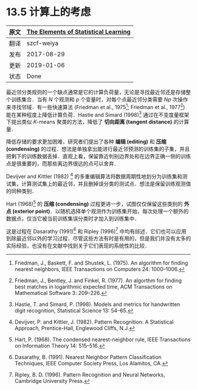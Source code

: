 # 13.5 计算上的考虑

| 原文   | [The Elements of Statistical Learning](https://web.stanford.edu/~hastie/ElemStatLearn/printings/ESLII_print12.pdf) |
| ---- | ---------------------------------------- |
| 翻译   | szcf-weiya                               |
| 发布 | 2017-08-29 |
| 更新 | 2019-01-06|
|状态| Done|

最近邻分类规则的一个缺点通常是它的计算负荷量，无论是寻找最近邻还是存储整个训练集合．当有 $N$ 个观测和 $p$ 个变量时，对每个点最近邻分类需要 $Np$ 次操作来寻找邻域．有一些快速算法 (Friedman et al., 1975[^1]; Friedman et al., 1977[^2]) 能在某种程度上降低计算负荷．Hastie and Simard (1998)[^3] 通过在不变度量框架下提出类似 $K$-means 聚类的方法，降低了 **切向距离 (tangent distance)** 的计算量．

降低存储的要求更加困难，研究者们提出了各种 **编辑 (editing)** 和 **压缩 (condensing)** 的过程．想法是单独拿出能进行最近邻预测的训练集的子集，并且把剩下的训练数据丢掉．直观上看，保留靠近判别边界处和在边界正确一侧的训练点是很重要的，而那些离边界很远的点可以舍弃．

Devijver and Kittler (1982) [^4] 的多重编辑算法将数据周期性地划分为训练集和测试集，计算测试集上的最近邻，并且删掉误分类的测试点．想法是保留训练观测值的同种类别．

Hart (1968)[^5] 的 **压缩 (condensing)** 过程更进一步，试图仅仅保留这些类别的 **外点 (exterior point)**．以随机选择单个观测作为训练集开始，每次处理一个额外的数据点，仅当它被当前训练集误分类时才加入到训练集中．

这是过程在 Dasarathy (1991)[^6] 和 Ripley (1996)[^7] 中均有综述．它们也可以应用到除最近邻以外的学习过程．尽管这些方法有时是有用的，但是我们并没有太多的实际经验，也没有在文献中找到关于它们表现的系统性的比较．

[^1]: Friedman, J., Baskett, F. and Shustek, L. (1975). An algorithm for finding nearest neighbors, IEEE Transactions on Computers 24: 1000–1006.
[^2]: Friedman, J., Bentley, J. and Finkel, R. (1977). An algorthm for finding best matches in logarithmic expected time, ACM Transactions on Mathematical Software 3: 209–226.
[^3]: Hastie, T. and Simard, P. (1998). Models and metrics for handwritten digit recognition, Statistical Science 13: 54–65.
[^4]: Devijver, P. and Kittler, J. (1982). Pattern Recognition: A Statistical Approach, Prentice-Hall, Englewood Cliffs, N.J.
[^5]: Hart, P. (1968). The condensed nearest-neighbor rule, IEEE Transactions on Information Theory 14: 515–516.
[^6]: Dasarathy, B. (1991). Nearest Neighbor Pattern Classification Techniques, IEEE Computer Society Press, Los Alamitos, CA.
[^7]: Ripley, B. D. (1996). Pattern Recognition and Neural Networks, Cambridge University Press.
